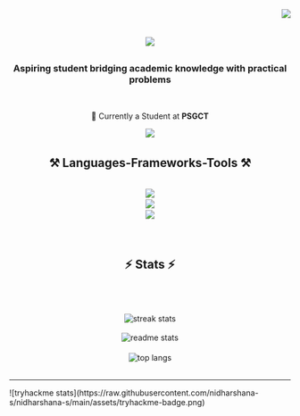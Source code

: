 <img align="right" src="https://visitor-badge.laobi.icu/badge?page_id=nidharshana-s.nidharshana-s" />
<h1 align="center">
    <img src="https://readme-typing-svg.herokuapp.com/?font=Righteous&size=25&center=true&vCenter=true&width=500&height=70&duration=6000&lines=Hola!+👋;+I'm+Nidh!;" />
</h1>

<h3 align="center">Aspiring student bridging academic knowledge with practical problems</h3>

<br/>

<div align="center">
 
 🔭 Currently a Student at **PSGCT**

 </div>

 <div align="center"> 
  <a href="https://linkedin.com/in/nidharshana-s" target="_blank">
    <img src="https://img.shields.io/badge/LinkedIn-0077B5?style=for-the-badge&logo=linkedin&logoColor=white" target="_blank" />
  </a>
</div>

<h2 align="center">⚒️ Languages-Frameworks-Tools ⚒️</h2>
<br/>
<div align="center">
    <img src="https://skillicons.dev/icons?i=windows,linux" />
    <br/>
    <img src="https://skillicons.dev/icons?i=react,androidstudio,html,css,vscode,github,tailwind,postman" />
    <br />
    <img src="https://skillicons.dev/icons?i=nodejs,python,javascript,express,mongodb,cpp,java,mysql," /><br>
</div>
<br>
<br>
<h2 align="center">⚡ Stats ⚡</h2>
<br>
<div align=center>
    <br /> <br />
  <img width=390 src="https://github-readme-streak-stats-salesp07.vercel.app/?user=nidharshana-s&count_private=true&theme=react&border_radius=10" alt="streak stats"/>
  <br /><br/>
    <img width=390 src="https://github-readme-stats-salesp07.vercel.app/api?username=nidharshana-s&count_private=true&show_icons=true&theme=react&rank_icon=github&border_radius=10" alt="readme stats" />
  <br/><br />
  <img width=325 align="center" src="https://github-readme-stats-salesp07.vercel.app/api/top-langs/?username=nidharshana-s&hide=HTML&langs_count=8&layout=compact&theme=react&border_radius=10&size_weight=0.5&count_weight=0.5&exclude_repo=github-readme-stats" alt="top langs" />

</div>


<br/>
<hr/>
![tryhackme stats](https://raw.githubusercontent.com/nidharshana-s/nidharshana-s/main/assets/tryhackme-badge.png)
